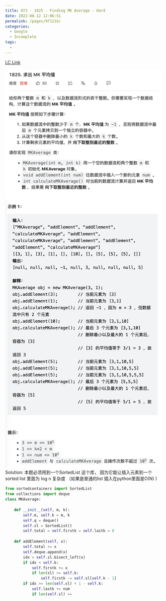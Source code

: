 ```yaml
---
title: 073 - 1825 - Finding MK Average - Hard
date: 2022-08-12 12:06:51
permalink: /pages/97121b/
categories:
  - Google
  - Incomplete
tags:
  - 
---
```

[LC Link](https://leetcode.cn/problems/finding-mk-average/)

![](https://raw.githubusercontent.com/emmableu/image/master/202209042047866.png)![](https://raw.githubusercontent.com/emmableu/image/master/202209042047022.png)
Solution: 本题必须用到一个SortedList 这个库， 因为它能让插入元素到一个sorted list 里面为 log n 复杂度 （如果是普通的list 插入在python里面是O(N) )

```python
from sortedcontainers import SortedList
from collections import deque
class MKAverage:

	def __init__(self, m, k):
		self.m, self.k = m, k
		self.q = deque()
		self.sl = SortedList()
		self.total = self.firstk = self.lastk = 0

	def addElement(self, x):
		self.total += x
		self.deque.append(x)
		idx = self.sl.bisect_left(x)
		if idx < self.k:
			self.firstk += x
			if len(sl) >= self.k:
				self.firstk -= self.sl[self.k - 1]
		if idx >= len(self.sl) + 1 - self.k:
			self.lastk += num
			if len(self.sl) >=
```